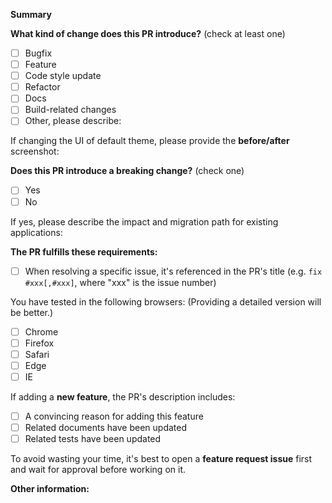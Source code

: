 <!-- Please don't delete this template -->

<!-- PULL REQUEST TEMPLATE -->
<!-- (Update "[ ]" to "[x]" to check a box) -->

**Summary**

**What kind of change does this PR introduce?** (check at least one)

- [ ] Bugfix
- [ ] Feature
- [ ] Code style update
- [ ] Refactor
- [ ] Docs
- [ ] Build-related changes
- [ ] Other, please describe:

If changing the UI of default theme, please provide the **before/after** screenshot: 

**Does this PR introduce a breaking change?** (check one)

- [ ] Yes
- [ ] No

If yes, please describe the impact and migration path for existing applications:

**The PR fulfills these requirements:**

- [ ] When resolving a specific issue, it's referenced in the PR's title (e.g. `fix #xxx[,#xxx]`, where "xxx" is the issue number)

You have tested in the following browsers: (Providing a detailed version will be better.)

- [ ] Chrome
- [ ] Firefox
- [ ] Safari
- [ ] Edge
- [ ] IE

If adding a **new feature**, the PR's description includes:

- [ ] A convincing reason for adding this feature
- [ ] Related documents have been updated
- [ ] Related tests have been updated

To avoid wasting your time, it's best to open a **feature request issue** first and wait for approval before working on it.

**Other information:**